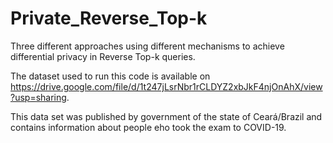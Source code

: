 # Private_Reverse_Top-k
Three different approaches using different mechanisms to achieve differential privacy in Reverse Top-k queries.

The dataset used to run this code is available on https://drive.google.com/file/d/1t247jLsrNbr1rCLDYZ2xbJkF4njOnAhX/view?usp=sharing.

This data set was published by government of the state of Ceará/Brazil and contains information about people eho took the exam to COVID-19.

